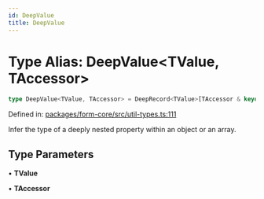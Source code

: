 ```yaml
---
id: DeepValue
title: DeepValue
---
```


<!-- DO NOT EDIT: this page is autogenerated from the type comments -->

# Type Alias: DeepValue\<TValue, TAccessor\>

```ts
type DeepValue<TValue, TAccessor> = DeepRecord<TValue>[TAccessor & keyof DeepRecord<TValue>];
```

Defined in: [packages/form-core/src/util-types.ts:111](https://github.com/TanStack/form/blob/main/packages/form-core/src/util-types.ts#L111)

Infer the type of a deeply nested property within an object or an array.

## Type Parameters

• **TValue**

• **TAccessor**
